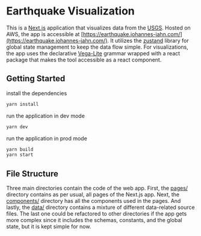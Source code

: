 # Earthquake Visualization

This is a [Next.js](https://nextjs.org/) application that visualizes data from the [USGS](https://earthquake.usgs.gov/). 
Hosted on AWS, the app is accessible at [https://earthquake.johannes-jahn.com/](https://earthquake.johannes-jahn.com/).
It utilizes the [zustand](https://github.com/pmndrs/zustand) library for global state management to keep the data flow simple.
For visualizations, the app uses the declarative [Vega-Lite](https://vega.github.io/vega-lite/) grammar wrapped with a react package that makes the tool accessible as a react component.

## Getting Started

install the dependencies

```bash
yarn install
```

run the application in dev mode

```bash
yarn dev
```

run the application in prod mode

```bash
yarn build
yarn start
```

## File Structure

Three main directories contain the code of the web app. First, the [pages/](pages/) directory contains as per usual, all pages of the Next.js app.
Next, the [components/](components/) directory has all the components used in the pages.
And lastly, the [data/](data/) directory contains a mixture of different data-related source files.
The last one could be refactored to other directories if the app gets more complex since it includes the schemas, constants, and the global state, but it is kept simple for now.
